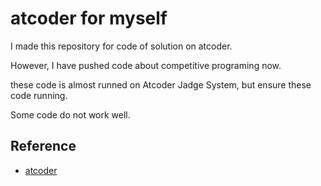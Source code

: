 # atcoder for myself

I made this repository for code of solution on atcoder.

However, I have pushed code about competitive programing now.

these code is almost runned on Atcoder Jadge System, but ensure these code running.

Some code do not work well.


## Reference

- [atcoder](https://atcoder.jp/)

